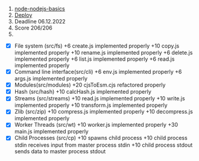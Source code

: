 1. [node-nodejs-basics](https://github.com/AlreadyBored/nodejs-assignments/blob/main/assignments/nodejs-basics/assignment.md)
2. [Deploy](https://github.com/polivodichka/nodejs-basics )
3. Deadline 06.12.2022
4. Score 206/206
5. 
 - [x] File system (src/fs)
+6 create.js implemented properly
+10 copy.js implemented properly
+10 rename.js implemented properly
+6 delete.js implemented properly
+6 list.js implemented properly
+6 read.js implemented properly
- [x] Command line interface(src/cli)
+6 env.js implemented properly
+6 args.js implemented properly
- [x] Modules(src/modules)
+20 cjsToEsm.cjs refactored properly
- [x] Hash (src/hash)
+10 calcHash.js implemented properly
- [x] Streams (src/streams)
+10 read.js implemented properly
+10 write.js implemented properly
+10 transform.js implemented properly
- [x] Zlib (src/zip)
+10 compress.js implemented properly
+10 decompress.js implemented properly
- [x] Worker Threads (src/wt)
+10 worker.js implemented properly
+30 main.js implemented properly
- [x] Child Processes (src/cp)
+10 spawns child process
+10 child process stdin receives input from master process stdin
+10 child process stdout sends data to master process stdout